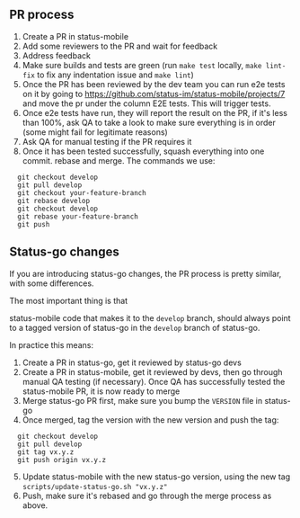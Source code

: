 ## PR process

1) Create a PR in status-mobile
2) Add some reviewers to the PR and wait for feedback
3) Address feedback
4) Make sure builds and tests are green (run `make test` locally, `make lint-fix` to fix any indentation issue and `make lint`)
5) Once the PR has been reviewed by the dev team you can run e2e tests on it by going to https://github.com/status-im/status-mobile/projects/7 and move the pr under the column E2E tests. This will trigger tests.
6) Once e2e tests have run, they will report the result on the PR, if it's less than 100%, ask QA to take a look to make sure everything is in order (some might fail for legitimate reasons)
7) Ask QA for manual testing if the PR requires it
8) Once it has been tested successfully, squash everything into one commit. rebase and merge. The commands we use:
```
  git checkout develop
  git pull develop
  git checkout your-feature-branch
  git rebase develop
  git checkout develop
  git rebase your-feature-branch
  git push
```


## Status-go changes

If you are introducing status-go changes, the PR process is pretty similar, with some differences.

The most important thing is that

status-mobile code that makes it to the `develop` branch, should always point to a tagged version of status-go in the `develop` branch of status-go.

In practice this means:


1) Create a PR in status-go, get it reviewed by status-go devs
2) Create a PR in status-mobile, get it reviewed by devs, then go through manual QA testing (if necessary). Once QA has successfully tested the status-mobile PR, it is now ready to merge
3) Merge status-go PR first, make sure you bump the `VERSION` file in status-go
4) Once merged, tag the version with the new version and push the tag:
```
  git checkout develop
  git pull develop
  git tag vx.y.z
  git push origin vx.y.z
```
5) Update status-mobile with the new status-go version, using the new tag `scripts/update-status-go.sh "vx.y.z"`
6) Push, make sure it's rebased and go through the merge process as above.
